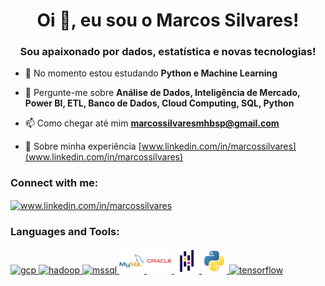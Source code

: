 <h1 align="center">Oi 👋, eu sou o Marcos Silvares!</h1>
<h3 align="center">Sou apaixonado por dados, estatística e novas tecnologias!</h3>

- 🌱 No momento estou estudando **Python e Machine Learning**

- 💬 Pergunte-me sobre **Análise de Dados, Inteligência de Mercado, Power BI, ETL, Banco de Dados, Cloud Computing, SQL, Python**

- 📫 Como chegar até mim **marcossilvaresmhbsp@gmail.com**

- 📜 Sobre minha experiência [www.linkedin.com/in/marcossilvares](www.linkedin.com/in/marcossilvares)

<h3 align="left">Connect with me:</h3>
<p align="left">
<a href="https://linkedin.com/in/www.linkedin.com/in/marcossilvares" target="blank"><img align="center" src="https://raw.githubusercontent.com/rahuldkjain/github-profile-readme-generator/master/src/images/icons/Social/linked-in-alt.svg" alt="www.linkedin.com/in/marcossilvares" height="30" width="40" /></a>

</p>

<h3 align="left">Languages and Tools:</h3>
<p align="left"> <a href="https://cloud.google.com" target="_blank" rel="noreferrer"> <img src="https://www.vectorlogo.zone/logos/google_cloud/google_cloud-icon.svg" alt="gcp" width="40" height="40"/> </a> <a href="https://hadoop.apache.org/" target="_blank" rel="noreferrer"> <img src="https://www.vectorlogo.zone/logos/apache_hadoop/apache_hadoop-icon.svg" alt="hadoop" width="40" height="40"/> </a> <a href="https://www.microsoft.com/en-us/sql-server" target="_blank" rel="noreferrer"> <img src="https://www.svgrepo.com/show/303229/microsoft-sql-server-logo.svg" alt="mssql" width="40" height="40"/> </a> <a href="https://www.mysql.com/" target="_blank" rel="noreferrer"> <img src="https://raw.githubusercontent.com/devicons/devicon/master/icons/mysql/mysql-original-wordmark.svg" alt="mysql" width="40" height="40"/> </a> <a href="https://www.oracle.com/" target="_blank" rel="noreferrer"> <img src="https://raw.githubusercontent.com/devicons/devicon/master/icons/oracle/oracle-original.svg" alt="oracle" width="40" height="40"/> </a> <a href="https://pandas.pydata.org/" target="_blank" rel="noreferrer"> <img src="https://raw.githubusercontent.com/devicons/devicon/2ae2a900d2f041da66e950e4d48052658d850630/icons/pandas/pandas-original.svg" alt="pandas" width="40" height="40"/> </a> <a href="https://www.python.org" target="_blank" rel="noreferrer"> <img src="https://raw.githubusercontent.com/devicons/devicon/master/icons/python/python-original.svg" alt="python" width="40" height="40"/> </a> <a href="https://www.tensorflow.org" target="_blank" rel="noreferrer"> <img src="https://www.vectorlogo.zone/logos/tensorflow/tensorflow-icon.svg" alt="tensorflow" width="40" height="40"/> </a> </p>


<!---
MarcosSilvares/MarcosSilvares is a ✨ special ✨ repository because its `README.md` (this file) appears on your GitHub profile.
You can click the Preview link to take a look at your changes.
--->
